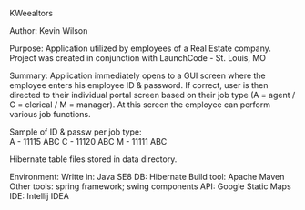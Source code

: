 KWeealtors

Author:  Kevin Wilson

Purpose: 
Application utilized by employees of a Real Estate company.
Project was created in conjunction with LaunchCode - St. Louis, MO

Summary:
Application immediately opens to a GUI screen where the employee enters 
his employee ID & password. If correct, user is then directed to their 
individual portal screen based on their job type 
(A = agent / C = clerical / M = manager). At this screen the employee 
can perform various job functions. 

Sample of ID & passw per job type:  
A - 11115  ABC
C - 11120  ABC
M - 11111  ABC

Hibernate table files stored in data directory. 

Environment:
Writte in:    Java SE8
DB:           Hibernate
Build tool:   Apache Maven
Other tools:  spring framework;  swing components
API:          Google Static Maps
IDE:          Intellij IDEA
